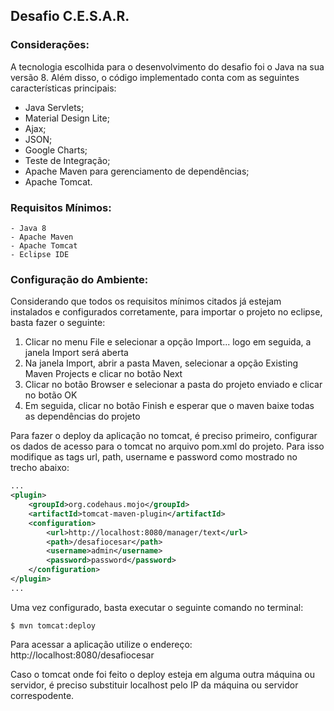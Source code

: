 Desafio C.E.S.A.R.
---
### Considerações:
A tecnologia escolhida para o desenvolvimento do desafio foi o Java na sua versão 8. Além disso, o código implementado conta com as seguintes características principais:

* Java Servlets;
* Material Design Lite;
* Ajax;
* JSON;
* Google Charts;
* Teste de Integração;
* Apache Maven para gerenciamento de dependências;
* Apache Tomcat.

### Requisitos Mínimos:
    - Java 8
    - Apache Maven
    - Apache Tomcat
    - Eclipse IDE

### Configuração do Ambiente:
Considerando que todos os requisitos mínimos citados já estejam instalados e configurados corretamente, para importar o projeto no eclipse, basta fazer o seguinte:

1) Clicar no menu File e selecionar a opção Import... logo em seguida, a janela Import será aberta
2) Na janela Import, abrir a pasta Maven, selecionar a opção Existing Maven Projects e clicar no botão Next
3) Clicar no botão Browser e selecionar a pasta do projeto enviado e clicar no botão OK
4) Em seguida, clicar no botão Finish e esperar que o maven baixe todas as dependências do projeto

Para fazer o deploy da aplicação no tomcat, é preciso primeiro, configurar os dados de acesso para o tomcat no arquivo pom.xml do projeto. Para isso modifique as tags url, path, username e password como mostrado no trecho abaixo:


```xml
...
<plugin>
	<groupId>org.codehaus.mojo</groupId>
	<artifactId>tomcat-maven-plugin</artifactId>
	<configuration>
		<url>http://localhost:8080/manager/text</url>
		<path>/desafiocesar</path>
		<username>admin</username>
		<password>password</password>
	</configuration>
</plugin>
...
```

Uma vez configurado, basta executar o seguinte comando no terminal:

    $ mvn tomcat:deploy

Para acessar a aplicação utilize o endereço: http://localhost:8080/desafiocesar

Caso o tomcat onde foi feito o deploy esteja em alguma outra máquina ou servidor, é preciso substituir localhost pelo IP da máquina ou servidor correspodente.